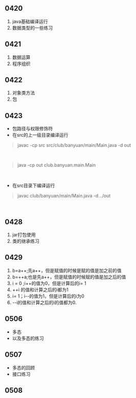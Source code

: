 ## 0420
1. java基础编译运行</br>
2. 数据类型的一些练习

## 0421
1. 数据运算
2. 程序组织
## 0422
1. 对象类方法</br>
2. 包
## 0423
- 包路径与权限修饰符</br>
- 在src的上一级目录编译运行
> javac -cp src src/club/banyuan/main/Main.java -d out 
</br>

> java -cp out club.banyuan.main.Main
</br>

- 在src目录下编译运行</br>

>javac club/banyuan/main/Main.java -d ../out

</br>

## 0428

1. jar打包使用
2. 类的继承练习

## 0429

1. b=a++;先a++，但是赋值的时候是赋的值是加之前的值
2. b=++a;也是先a++，但是赋值的时候赋的值是加之后的值
3. i = 0 ;i++的值为0，但是计算后的i= 1</br>
4. ++i 的值和计算之后的i都为1</br>
5. i= 1；i--的值为1，但是计算后的i为0</br>
6. --i的值和计算之后的i的值都为0.
## 0506
- 多态
- 以及多态的练习
## 0507
- 多态的回顾
- 接口练习
## 0508